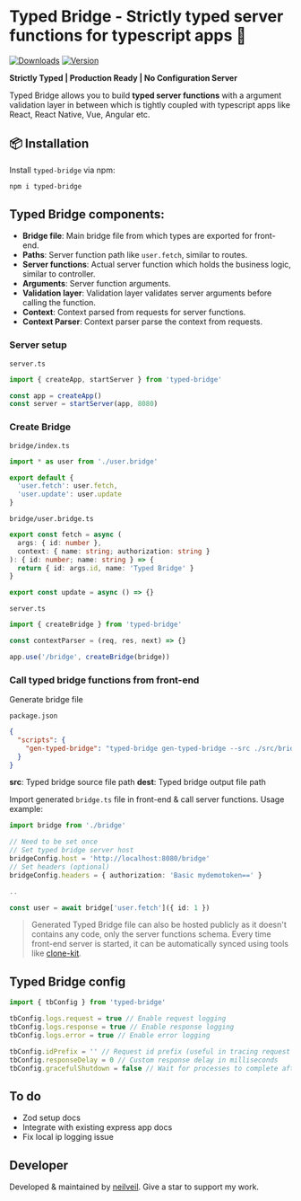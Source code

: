 # Typed Bridge - Strictly typed server functions for typescript apps 🚀

[![Downloads](https://img.shields.io/npm/dm/typed-bridge.svg)](https://www.npmjs.com/package/typed-bridge) [![Version](https://img.shields.io/npm/v/typed-bridge.svg)](https://www.npmjs.com/package/typed-bridge)

**Strictly Typed | Production Ready | No Configuration Server**

Typed Bridge allows you to build **typed server functions** with a argument validation layer in between which is tightly coupled with typescript apps like React, React Native, Vue, Angular etc.

## 📦 Installation

Install `typed-bridge` via npm:

```bash
npm i typed-bridge
```

## Typed Bridge components:

- **Bridge file**: Main bridge file from which types are exported for front-end.
- **Paths**: Server function path like `user.fetch`, similar to routes.
- **Server functions**: Actual server function which holds the business logic, similar to controller.
- **Arguments**: Server function arguments.
- **Validation layer**: Validation layer validates server arguments before calling the function.
- **Context**: Context parsed from requests for server functions.
- **Context Parser**: Context parser parse the context from requests.

### Server setup

`server.ts`

```ts
import { createApp, startServer } from 'typed-bridge'

const app = createApp()
const server = startServer(app, 8080)
```

### Create Bridge

`bridge/index.ts`

```ts
import * as user from './user.bridge'

export default {
  'user.fetch': user.fetch,
  'user.update': user.update
}
```

`bridge/user.bridge.ts`

```ts
export const fetch = async (
  args: { id: number },
  context: { name: string; authorization: string }
): { id: number; name: string } => {
  return { id: args.id, name: 'Typed Bridge' }
}

export const update = async () => {}
```

`server.ts`

```ts
import { createBridge } from 'typed-bridge'

const contextParser = (req, res, next) => {}

app.use('/bridge', createBridge(bridge))
```

### Call typed bridge functions from front-end

Generate bridge file

`package.json`

```json
{
  "scripts": {
    "gen-typed-bridge": "typed-bridge gen-typed-bridge --src ./src/bridge/index.ts --dest ./bridge.ts"
  }
}
```

**src**: Typed bridge source file path
**dest**: Typed bridge output file path

Import generated `bridge.ts` file in front-end & call server functions. Usage example:

```ts
import bridge from './bridge'

// Need to be set once
// Set typed bridge server host
bridgeConfig.host = 'http://localhost:8080/bridge'
// Set headers (optional)
bridgeConfig.headers = { authorization: 'Basic mydemotoken==' }

..

const user = await bridge['user.fetch']({ id: 1 })
```

> Generated Typed Bridge file can also be hosted publicly as it doesn't contains any code, only the server functions schema. Every time front-end server is started, it can be automatically synced using tools like [clone-kit](https://www.npmjs.com/package/clone-kit).

## Typed Bridge config

```ts
import { tbConfig } from 'typed-bridge'

tbConfig.logs.request = true // Enable request logging
tbConfig.logs.response = true // Enable response logging
tbConfig.logs.error = true // Enable error logging

tbConfig.idPrefix = '' // Request id prefix (useful in tracing request in microservice architecture)
tbConfig.responseDelay = 0 // Custom response delay in milliseconds
tbConfig.gracefulShutdown = false // Wait for processes to complete after shutdown
```

## To do

- Zod setup docs
- Integrate with existing express app docs
- Fix local ip logging issue

## Developer

Developed & maintained by [neilveil](https://github.com/neilveil). Give a star to support my work.
